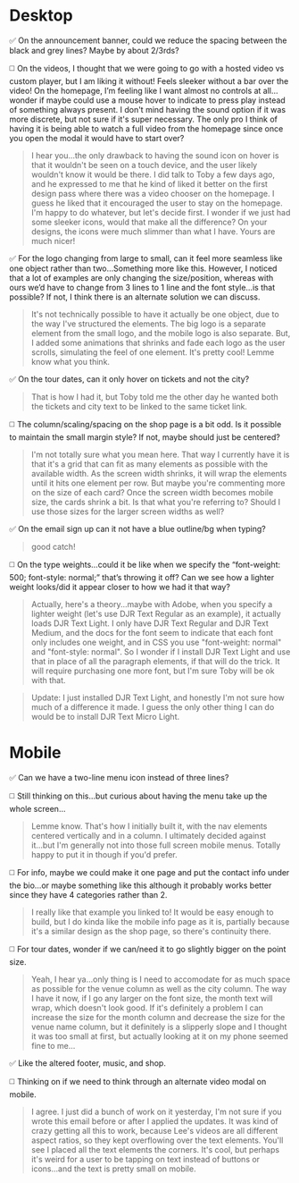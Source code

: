 # Desktop

✅ On the announcement banner, could we reduce the spacing between the black and grey lines? Maybe by about 2/3rds?

◻️ On the videos, I thought that we were going to go with a hosted video vs custom player, but I am liking it without! Feels sleeker without a bar over the video! On the homepage, I’m feeling like I want almost no controls at all…wonder if maybe could use a mouse hover to indicate to press play instead of something always present. I don't mind having the sound option if it was more discrete, but not sure if it's super necessary. The only pro I think of having it is being able to watch a full video from the homepage since once you open the modal it would have to start over?

> I hear you...the only drawback to having the sound icon on hover is that it wouldn't
> be seen on a touch device, and the user likely wouldn't know it would be there.
> I did talk to Toby a few days ago, and he expressed to me that he kind of liked it better on the
> first design pass where there was a video chooser on the homepage. I guess he liked that it
> encouraged the user to stay on the homepage.
> I'm happy to do whatever, but let's decide first. I wonder if we just had some sleeker icons,
> would that make all the difference? On your designs, the icons were much slimmer than what I
> have. Yours are much nicer!

✅ For the logo changing from large to small, can it feel more seamless like one object rather than two…Something more like this. However, I noticed that a lot of examples are only changing the size/position, whereas with ours we’d have to change from 3 lines to 1 line and the font style…is that possible? If not, I think there is an alternate solution we can discuss.

> It's not technically possible to have it actually be one object,
> due to the way I've structured the elements. The big logo is a
> separate element from the small logo, and the mobile logo
> is also separate. But, I added some animations that shrinks and
> fade each logo as the user scrolls, simulating the feel of
> one element. It's pretty cool! Lemme know what you think.

✅ On the tour dates, can it only hover on tickets and not the city?

> That is how I had it, but Toby told me the other day he wanted
> both the tickets and city text to be linked to the same ticket
> link.

◻️ The column/scaling/spacing on the shop page is a bit odd. Is it possible to maintain the small margin style? If not, maybe should just be centered?

> I'm not totally sure what you mean here.
> That way I currently have it is that it's a grid that can fit
> as many elements as possible with the available width. As the
> screen width shrinks, it will wrap the elements until it hits
> one element per row.
> But maybe you're commenting more on the size of each card?
> Once the screen width becomes mobile size, the cards shrink
> a bit. Is that what you're referring to? Should I use those
> sizes for the larger screen widths as well?

✅ On the email sign up can it not have a blue outline/bg when typing?

> good catch!

◻️ On the type weights…could it be like when we specify the “font-weight: 500; font-style: normal;” that’s throwing it off? Can we see how a lighter weight looks/did it appear closer to how we had it that way?

> Actually, here's a theory...maybe with Adobe, when you specify a
> lighter weight (let's use DJR Text Regular as an example), it
> actually loads DJR Text Light. I only have DJR Text Regular and
> DJR Text Medium, and the docs for the font seem to indicate that
> each font only includes one weight, and in CSS you use
> "font-weight: normal" and "font-style: normal".
> So I wonder if I install DJR Text Light and use that in place
> of all the paragraph elements, if that will do the trick. It
> will require purchasing one more font, but I'm sure Toby
> will be ok with that.

> Update: I just installed DJR Text Light, and honestly
> I'm not sure how much of a difference it made. I guess
> the only other thing I can do would be to install
> DJR Text Micro Light.

# Mobile

✅ Can we have a two-line menu icon instead of three lines?

◻️ Still thinking on this…but curious about having the menu take up the whole screen…

> Lemme know. That's how I initially built it, with the nav
> elements centered vertically and in a column.
> I ultimately decided against it...but I'm generally not into
> those full screen mobile menus.
> Totally happy to put it in though if you'd prefer.

◻️ For info, maybe we could make it one page and put the contact info under the bio…or maybe something like this although it probably works better since they have 4 categories rather than 2.

> I really like that example you linked to!
> It would be easy enough to build, but I do kinda like the
> mobile info page as it is, partially because it's a similar
> design as the shop page, so there's continuity there.

◻️ For tour dates, wonder if we can/need it to go slightly bigger on the point size.

> Yeah, I hear ya...only thing is I need to accomodate
> for as much space as possible for the venue column
> as well as the city column. The way I have it now,
> if I go any larger on the font size, the month text
> will wrap, which doesn't look good. If it's definitely
> a problem I can increase the size for the month column
> and decrease the size for the venue name column, but
> it definitely is a slipperly slope and I thought it
> was too small at first, but actually looking at it on
> my phone seemed fine to me...

✅ Like the altered footer, music, and shop.

◻️ Thinking on if we need to think through an alternate video modal on mobile.

> I agree. I just did a bunch of work on it yesterday, I'm not sure
> if you wrote this email before or after I applied the updates.
> It was kind of crazy getting all this to work, because Lee's
> videos are all different aspect ratios, so they kept overflowing
> over the text elements. You'll see I placed all the text
> elements the corners. It's cool, but perhaps it's weird for a
> user to be tapping on text instead of buttons or icons...and the
> text is pretty small on mobile.
